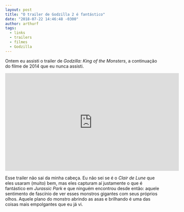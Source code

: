 ```yaml
---
layout: post
title: "O trailer de Godzilla 2 é fantástico"
date: "2018-07-22 14:46:48 -0300"
author: arthurf
tags:
  - links
  - trailers
  - filmes
  - Godzilla
---
```


Ontem eu assisti o trailer de _Godzilla: King of the Monsters_, a continuação do filme de 2014 que eu nunca assisti.

<iframe width="560" height="315" src="https://www.youtube.com/embed/wVDtmouV9kM" frameborder="0" allow="autoplay; encrypted-media" allowfullscreen></iframe>

Esse trailer não sai da minha cabeça. Eu não sei se é o _Clair de Lune_ que eles usaram (muito) bem, mas eles capturam aí justamente o que é fantástico em _Jurassic Park_ e que ninguém encontrou desde então: aquele sentimento de fascínio de ver esses monstros gigantes com seus próprios olhos. Aquele plano do monstro abrindo as asas e brilhando é uma das coisas mais empolgantes que eu já vi.
